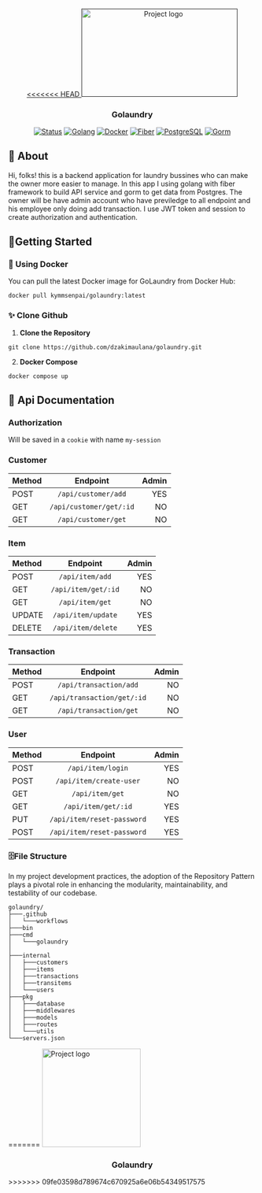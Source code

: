 <p align="center">
  <a href="" rel="noopener">
<<<<<<< HEAD
 <img width=317.6px height=178.7px src="https://www.filepicker.io/api/file/O8dz87hXSheB05h3nO4M" alt="Project logo"></a>
</p>

<h3 align="center">Golaundry</h3>

<div align="center">

[![Status](https://img.shields.io/badge/status-active-success.svg)]()
[![Golang](https://img.shields.io/badge/Go-%2300ADD8.svg?style=flat&logo=go&logoColor=white)](https://golang.org/)
[![Docker](https://img.shields.io/badge/Docker-%230db7ed.svg?style=flat&logo=docker&logoColor=white)](https://www.docker.com/)
[![Fiber](https://img.shields.io/badge/Fiber-%2320232a.svg?style=flat&logo=fiber&logoColor=%2361DAFB)](https://github.com/gofiber/fiber)
[![PostgreSQL](https://img.shields.io/badge/PostgreSQL-%23336791.svg?style=flat&logo=postgresql&logoColor=white)](https://www.postgresql.org/)
[![Gorm](https://img.shields.io/badge/Gorm-%2300ADD8.svg?style=flat&logo=gorm&logoColor=white)](https://gorm.io/)

</div>

## 🤔 About

Hi, folks! this is a backend application for laundry bussines who can make the owner more easier to manage. In this app I using golang with fiber framework to build API service and gorm to get data from Postgres. The owner will be have admin account who have previledge to all endpoint and his employee only doing add transaction. I use JWT token and session to create authorization and authentication.

## 🚦Getting Started

### 🐋 Using Docker

You can pull the latest Docker image for GoLaundry from Docker Hub:

```
docker pull kymmsenpai/golaundry:latest
```

### ✨ Clone Github

1. **Clone the Repository**
```
git clone https://github.com/dzakimaulana/golaundry.git
```
2. **Docker Compose**
```
docker compose up 
```

## 📄 Api Documentation
### Authorization
Will be saved in a ```cookie``` with name ```my-session``` 
### Customer
| Method |        Endpoint        | Admin |
|:-------|:----------------------:|------:|
| POST   | `/api/customer/add`    |  YES  |
| GET    | `/api/customer/get/:id`|   NO  |
| GET    | `/api/customer/get`    |   NO  |
### Item
| Method |        Endpoint      | Admin |
|:-------|:--------------------:|------:|
| POST   | `/api/item/add`      |  YES  |
| GET    | `/api/item/get/:id`  |   NO  |
| GET    | `/api/item/get`      |   NO  |
| UPDATE | `/api/item/update`   |  YES  |
| DELETE | `/api/item/delete`   |  YES  |
### Transaction
| Method |        Endpoint           | Admin |
|:-------|:-------------------------:|------:|
| POST   | `/api/transaction/add`    |   NO  |
| GET    | `/api/transaction/get/:id`|   NO  |
| GET    | `/api/transaction/get`    |   NO  |
### User
| Method |        Endpoint            | Admin |
|:-------|:--------------------------:|------:|
| POST   | `/api/item/login`          |  YES  |
| POST   | `/api/item/create-user`    |   NO  |
| GET    | `/api/item/get`            |   NO  |
| GET    | `/api/item/get/:id`        |  YES  |
| PUT    | `/api/item/reset-password` |  YES  |
| POST   | `/api/item/reset-password` |  YES  |

### 🗄️File Structure
In my project development practices, the adoption of the Repository Pattern plays a pivotal role in enhancing the modularity, maintainability, and testability of our codebase. 
```
golaundry/
├───.github
│   └───workflows
├───bin
├───cmd
│   └───golaundry
│   
├───internal
│   ├───customers
│   ├───items
│   ├───transactions
│   ├───transitems
│   └───users
├───pkg
│   ├───database
│   ├───middlewares
│   ├───models
│   ├───routes
│   └───utils
└───servers.json
```
=======
 <img width=200px height=200px src="https://www.filepicker.io/api/file/O8dz87hXSheB05h3nO4M" alt="Project logo"></a>
</p>

<h3 align="center">Golaundry</h3>
>>>>>>> 09fe03598d789674c670925a6e06b54349517575
